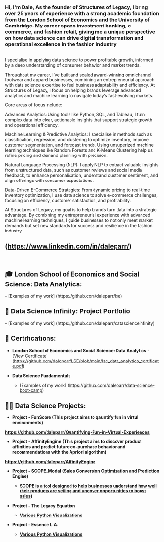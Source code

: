 <h3>Hi, I'm Dale, As the founder of Structures of Legacy, I bring over 25 years of experience with a strong academic foundation from the London School of Economics and the University of Cambridge. My career spans investment banking, e-commerce, and fashion retail, giving me a unique perspective on how data science can drive digital transformation and operational excellence in the fashion industry.</h3><br> 
I specialise in applying data science to power profitable growth, informed by a deep understanding of consumer behavior and market trends.

Throughout my career, I’ve built and scaled award-winning omnichannel footwear and apparel businesses, combining an entrepreneurial approach with data science expertise to fuel business adaptability and efficiency. At Structures of Legacy, I focus on helping brands leverage advanced analytics and machine learning to navigate today’s fast-evolving markets.

Core areas of focus include:

Advanced Analytics: Using tools like Python, SQL, and Tableau, I turn complex data into clear, actionable insights that support strategic growth and operational efficiency.

Machine Learning & Predictive Analytics: I specialise in methods such as classification, regression, and clustering to optimize inventory, improve customer segmentation, and forecast trends. Using unsuperized machine learning techniques like Random Forests and K-Means Clustering help us refine pricing and demand planning with precision.

Natural Language Processing (NLP): I apply NLP to extract valuable insights from unstructured data, such as customer reviews and social media feedback, to enhance personalisation, understand customer sentiment, and align offerings with consumer expectations.

Data-Driven E-Commerce Strategies: From dynamic pricing to real-time inventory optimization, I use data science to solve e-commerce challenges, focusing on efficiency, customer satisfaction, and profitability.

At Structures of Legacy, my goal is to help brands turn data into a strategic advantage. By combining my entrepreneurial experience with advanced machine learning techniques, I guide businesses to not only meet market demands but set new standards for success and resilience in the fashion industry. </a></h3> <br/> <h2>(https://www.linkedin.com/in/daleparr/) </h3><br>

<h2>🎓 London School of Economics and Social Science: Data Analytics: </h2>
  - [Examples of my work] (https://github.com/daleparr/lse)
  
<h2>🔬 Data Science Infinity: Project Portfolio</h2>
  - [Examples of my work] (https://github.com/daleparr/datascienceinfinity)

<h2>📜 Certifications:</h2>

- <b>London School of Economics and Social Science: Data Analytics</b>
  -[View Certificate] (https://github.com/daleparr/LSE/blob/main/lse_data_analytics_certificate.pdf)
  
- <b>Data Science Fundamentals</b>
  - [Examples of my work] (https://github.com/daleparr/data-science-boot-camp)

<h2>👨‍💻 Data Science Projects:</h2>

- <b>Project - FunScore (This project aims to qauntify fun in virtul environments) <b>

https://github.com/daleparr/Quantifying-Fun-in-Virtual-Experiences

- <b>Project - AffinityEngine (This project aims to discover product affinities and predict future co-purchase behavior and recommendations with the Apriori algorithm) <b>

https://github.com/daleparr/AffinityEngine

- <b>Project - SCOPE_Modal (Sales Conversion Optimization and Prediction Engine) </b>
  - [SCOPE is a tool designed to help businesses understand how well their products are selling and uncover opportunities to boost sales](https://github.com/daleparr/SCOPE_model))

- <b>Project - The Legacy Equation</b>
  - [Various Python Visualizations](https://github.com/daleparr/The-Legacy-Equation)
    
- <b>Project - Essence L.A.</b>
  - [Various Python Visualizations](https://github.com/daleparr/insights_projects)
  
[X]: https://twitter.com/mrdparr/
[Substack]: https://structuresoflegacy.substack.com/
[instagram]: https://www.instagram.com/daleparr/
[linkedin]: https://linkedin.com/in/daleparr/
